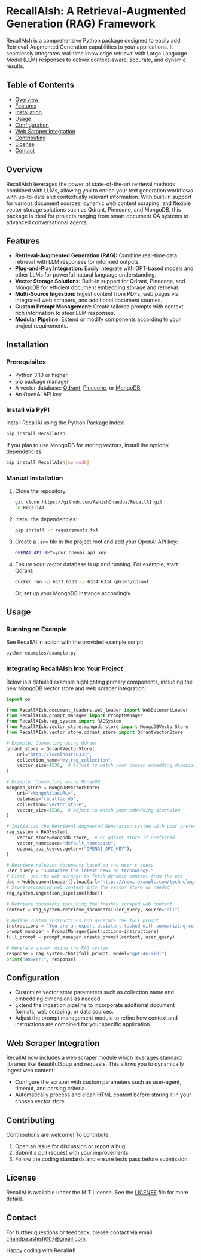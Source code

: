# RecallAIsh: A Retrieval-Augmented Generation (RAG) Framework

RecallAIsh is a comprehensive Python package designed to easily add Retrieval-Augmented Generation capabilities to your applications. It seamlessly integrates real-time knowledge retrieval with Large Language Model (LLM) responses to deliver context-aware, accurate, and dynamic results.

## Table of Contents
- [Overview](#overview)
- [Features](#features)
- [Installation](#installation)
- [Usage](#usage)
- [Configuration](#configuration)
- [Web Scraper Integration](#web-scraper-integration)
- [Contributing](#contributing)
- [License](#license)
- [Contact](#contact)

## Overview
RecallAIsh leverages the power of state-of-the-art retrieval methods combined with LLMs, allowing you to enrich your text generation workflows with up-to-date and contextually relevant information. With built-in support for various document sources, dynamic web content scraping, and flexible vector storage solutions such as Qdrant, Pinecone, and MongoDB, this package is ideal for projects ranging from smart document QA systems to advanced conversational agents.

## Features
- **Retrieval-Augmented Generation (RAG):** Combine real-time data retrieval with LLM responses for informed outputs.
- **Plug-and-Play Integration:** Easily integrate with GPT-based models and other LLMs for powerful natural language understanding.
- **Vector Storage Solutions:** Built-in support for Qdrant, Pinecone, and MongoDB for efficient document embedding storage and retrieval.
- **Multi-Source Ingestion:** Ingest content from PDFs, web pages via integrated web scrapers, and additional document sources.
- **Custom Prompt Management:** Create tailored prompts with context-rich information to steer LLM responses.
- **Modular Pipeline:** Extend or modify components according to your project requirements.

## Installation

### Prerequisites
- Python 3.10 or higher
- pip package manager
- A vector database: [Qdrant](https://qdrant.tech/), [Pinecone](https://www.pinecone.io/), or [MongoDB](https://www.mongodb.com/)
- An OpenAI API key

### Install via PyPI
Install RecallAI using the Python Package Index:
```sh
pip install RecallAIsh
```
If you plan to use MongoDB for storing vectors, install the optional dependencies:
```sh
pip install RecallAIsh[mongodb]
```

### Manual Installation
1. Clone the repository:
   ```sh
   git clone https://github.com/AshishChandpa/RecallAI.git
   cd RecallAI
   ```
2. Install the dependencies:
   ```sh
   pip install -r requirements.txt
   ```
3. Create a `.env` file in the project root and add your OpenAI API key:
   ```sh
   OPENAI_API_KEY=your_openai_api_key
   ```
4. Ensure your vector database is up and running. For example, start Qdrant:
   ```sh
   docker run -p 6333:6333 -p 6334:6334 qdrant/qdrant
   ```
   Or, set up your MongoDB instance accordingly.

## Usage

### Running an Example
See RecallAI in action with the provided example script:
```sh
python examples/example.py
```

### Integrating RecallAIsh into Your Project
Below is a detailed example highlighting primary components, including the new MongoDB vector store and web scraper integration:

```python
import os

from RecallAIsh.document_loaders.web_loader import WebDocumentLoader
from RecallAIsh.prompt_manager import PromptManager
from RecallAIsh.rag_system import RAGSystem
from RecallAIsh.vector_store.mongodb_store import MongoDBVectorStore
from RecallAIsh.vector_store.qdrant_store import QdrantVectorStore

# Example: Connecting using Qdrant
qdrant_store = QdrantVectorStore(
    url="http://localhost:6333",
    collection_name="my_rag_collection",
    vector_size=1536,  # Adjust to match your chosen embedding dimension
)

# Example: Connecting using MongoDB
mongodb_store = MongoDBVectorStore(
    uri="<MongoAtlasURL>",
    database="recallai_db",
    collection="vector_store",
    vector_size=1536,  # Adjust to match your embedding dimension
)

# Initialize the Retrieval-Augmented Generation system with your preferred vector store
rag_system = RAGSystem(
    vector_store=mongodb_store,  # or qdrant_store if preferred
    vector_namespace="default_namespace",
    openai_api_key=os.getenv("OPENAI_API_KEY"),
)

# Retrieve relevant documents based on the user's query
user_query = "Summarize the latest news on technology."
# First, use the web scraper to fetch dynamic content from the web
doc = WebDocumentLoader().load(url="https://news.example.com/technology")
# Store processed web content into the vector store as needed
rag_system.ingestion_pipeline([doc])

# Retrieve documents including the freshly scraped web content
context = rag_system.retrieve_documents(user_query, source="all")

# Define custom instructions and generate the full prompt
instructions = "You are an expert assistant tasked with summarizing complex technical news."
prompt_manager = PromptManager(instructions=instructions)
full_prompt = prompt_manager.create_prompt(context, user_query)

# Generate answer using the RAG system
response = rag_system.chat(full_prompt, model="gpt-4o-mini")
print("Answer:", response)
```

## Configuration
- Customize vector store parameters such as collection name and embedding dimensions as needed.
- Extend the ingestion pipeline to incorporate additional document formats, web scraping, or data sources.
- Adjust the prompt management module to refine how context and instructions are combined for your specific application.

## Web Scraper Integration
RecallAI now includes a web scraper module which leverages standard libraries like BeautifulSoup and requests. This allows you to dynamically ingest web content:
- Configure the scraper with custom parameters such as user-agent, timeout, and parsing criteria.
- Automatically process and clean HTML content before storing it in your chosen vector store.

## Contributing
Contributions are welcome! To contribute:
1. Open an issue for discussion or report a bug.
2. Submit a pull request with your improvements.
3. Follow the coding standards and ensure tests pass before submission.

## License
RecallAI is available under the MIT License. See the [LICENSE](LICENSE) file for more details.

## Contact
For further questions or feedback, please contact via email: [chandpa.ashish007@gmail.com](mailto:chandpa.ashish007@gmail.com).

Happy coding with RecallAI!
